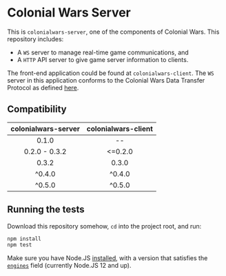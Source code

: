 # Colonial Wars Server
This is ``colonialwars-server``, one of the components of Colonial Wars.
This repository includes:
- A ``WS`` server to manage real-time game communications, and
- A ``HTTP`` API server to give game server information to clients.

The front-end application could be found at ``colonialwars-client``. The ``WS`` server
in this application conforms to the Colonial Wars Data Transfer Protocol as defined
[here](
  https://github.com/Take-Some-Bytes/specifications/blob/5542f478975dc45480d631f314837cc571681b0a/colonialwars/pow_cwdtp.md
).

## Compatibility
| colonialwars-server | colonialwars-client |
|:-------------------:|:-------------------:|
|        0.1.0        |          --         |
|    0.2.0 - 0.3.2    |       <=0.2.0       |
|        0.3.2        |        0.3.0        |
|        ^0.4.0       |        ^0.4.0       |
|        ^0.5.0       |        ^0.5.0       |

## Running the tests
Download this repository somehow, ``cd`` into the project root, and run:
```sh
npm install
npm test
```
Make sure you have Node.JS [installed](https://nodejs.org), with a version that satisfies
the [``engines``](https://github.com/Take-Some-Bytes/colonialwars-server/blob/main/package.json#L24)
field (currently Node.JS 12 and up).
